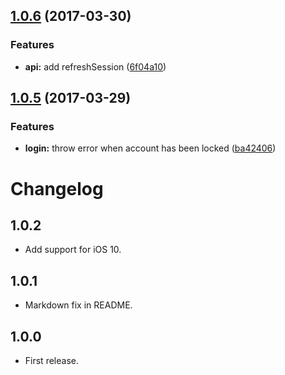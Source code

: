 <a name="1.0.6"></a>
## [1.0.6](https://github.com/reincubate/ricloud-js/compare/1.0.5...v1.0.6) (2017-03-30)


### Features

* **api:** add refreshSession ([6f04a10](https://github.com/reincubate/ricloud-js/commit/6f04a10))



<a name="1.0.5"></a>
## [1.0.5](https://github.com/reincubate/ricloud-js/compare/1.0.4...v1.0.5) (2017-03-29)


### Features

* **login:** throw error when account has been locked ([ba42406](https://github.com/reincubate/ricloud-js/commit/ba42406))



# Changelog

## 1.0.2
* Add support for iOS 10.

## 1.0.1
* Markdown fix in README.

## 1.0.0
* First release.

